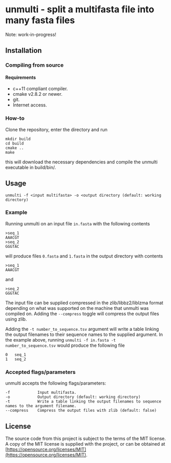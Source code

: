 # unmulti - split a multifasta file into many fasta files
Note: work-in-progress!

## Installation
### Compiling from source
#### Requirements
- c++11 compliant compiler.
- cmake v2.8.2 or newer.
- git.
- Internet access.

### How-to
Clone the repository, enter the directory and run

```
mkdir build
cd build
cmake ..
make
```

this will download the necessary dependencies and compile the unmulti executable in build/bin/.

## Usage
```
unmulti -f <input multifasta> -o <output directory (default: working directory)
```

### Example
Running unmulti on an input file `in.fasta` with the following contents

```
>seq_1
AAACGT
>seq_2
GGGTAC
```

will produce files `0.fasta` and `1.fasta` in the output directory with contents

```
>seq_1
AAACGT
```

and

```
>seq_2
GGGTAC
```

The input file can be supplied compressed in the zlib/libbz2/liblzma
format depending on what was supported on the machine that unmulti was
compiled on. Adding the `--compress` toggle will compress the output
files using zlib.

Adding the `-t number_to_sequence.tsv` argument will write a table
linking the output filenames to their sequence names to the supplied
argument. In the example above, running `unmulti -f in.fasta -t
number_to_sequence.tsv` would produce the following file

```
0	seq_1
1	seq_2
```


### Accepted flags/parameters
unmulti accepts the following flags/parameters:

```
-f            Input multifasta.
-o            Output directory (default: working directory)
-t            Write a table linking the output filenames to sequence names to the argument filename.
--compress    Compress the output files with zlib (default: false)
```

## License
The source code from this project is subject to the terms of the MIT
license. A copy of the MIT license is supplied with the project, or
can be obtained at
[https://opensource.org/licenses/MIT](https://opensource.org/licenses/MIT).
